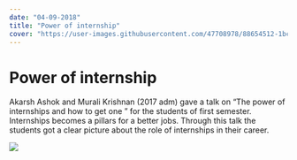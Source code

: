```yaml
---
date: "04-09-2018"
title: "Power of internship"
cover: "https://user-images.githubusercontent.com/47708978/88654512-1bc4dd80-d0eb-11ea-950c-a1e64ae2ad71.jpg"
---
```

# Power of internship

Akarsh Ashok and Murali Krishnan (2017 adm) gave a talk on “The power of internships and how to get one ” for the students of first semester. Internships becomes a pillars for a better jobs. Through this talk the students got a clear picture about the role of internships in their career.

![](https://user-images.githubusercontent.com/47708978/88577108-14a6bc80-d064-11ea-98c6-6afb93f6ef26.jpg)